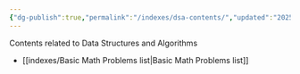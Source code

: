 ```yaml
---
{"dg-publish":true,"permalink":"/indexes/dsa-contents/","updated":"2025-06-02T15:26:31.745+05:30"}
---
```


Contents related to Data Structures and Algorithms

- [[indexes/Basic Math Problems list\|Basic Math Problems list]]
